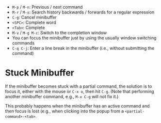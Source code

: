 - `M-p` / `M-n`: Previous / next command
- `M-r` / `M-s`: Search history backwards / forwards for a regular expression
- `C-g`: Cancel minibuffer
- `<SPC>`: Complete word
- `<Tab>`: Complete
- `M-v` / `M-g M-c`: Switch to the completion window
- You can focus the minibuffer just by using the usually window switching commands
- `C-q C-j`: Enter a line break in the minibuffer (i.e., without submitting the command)

# Stuck Minibuffer

If the minibuffer becomes stuck with a partial command, the solution is to focus it, either with the mouse or `C-x o`, then hit `C-g`. (Note that performing another minibuffer command, e.g., `M-x C-g` will not fix it.)

This probably happens when the minibuffer has an active command and then focus is lost (e.g., when clicking into the popup from a `<partial-command>-<tab>`.
